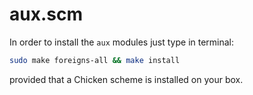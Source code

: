 # aux.scm

In order to install the `aux` modules just type in terminal:

```bash
sudo make foreigns-all && make install
```

provided that a Chicken scheme is installed on your box.